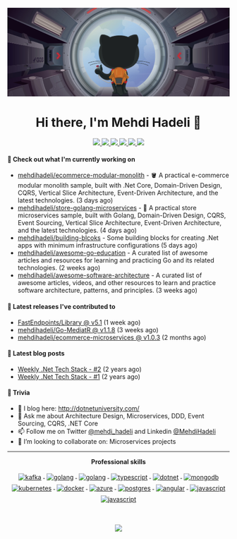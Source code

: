 ![](assets/header.png)

<h1 align="center">Hi there, I'm Mehdi Hadeli 👋</h1>

<p align="center"> 
 <a href="https://twitter.com/mehdi_hadeli" alt="mehdi hadeli's twitter">
   <img src="https://img.shields.io/badge/-@mehdi_hadeli-%231DA1F2?style=flat-square&logo=twitter&logoColor=ffffff" />
 </a>
 <a href="https://stackoverflow.com/users/581476" alt="mehdi hadeli's stackoverflow">
   <img src="https://img.shields.io/badge/mehdihadeli-FE7A16?style=flat-square&logo=stack-overflow&logoColor=white" />
 </a>
 <a href="https://github.com/mehdihadeli" alt="mehdi hadeli's github">
   <img src="https://img.shields.io/badge/-@mehdihadeli-%23181717?style=flat-square&logo=github" />
 </a>
 <a href="https://www.linkedin.com/in/mehdihadeli" alt="mehdi hadeli's linkedin">
   <img src="https://img.shields.io/badge/-mehdihadeli-blue?style=flat-square&logo=Linkedin&logoColor=white&link=https://www.linkedin.com/in/mehdihadeli" />
 </a>
 <a href="https://dotnetuniversity.com" alt="mehdi hadeli's blog">
   <img src="https://img.shields.io/badge/dotnetuniversity-FFA500?style=flat-square&logo=rss&logoColor=white" />
 </a>
 <a>
   <img src="https://komarev.com/ghpvc/?username=mehdihadeli&color=ff69b4&style=flat-square" />
 </a>
</p>

#### 👷 Check out what I'm currently working on

- [mehdihadeli/ecommerce-modular-monolith](https://github.com/mehdihadeli/ecommerce-modular-monolith) - 🪣 A practical e-commerce modular monolith sample, built with .Net Core, Domain-Driven Design, CQRS, Vertical Slice Architecture, Event-Driven Architecture, and the latest technologies. (3 days ago)
- [mehdihadeli/store-golang-microservices](https://github.com/mehdihadeli/store-golang-microservices) - 🧺 A practical store microservices sample, built with Golang, Domain-Driven Design, CQRS, Event Sourcing, Vertical Slice Architecture, Event-Driven Architecture, and the latest technologies. (4 days ago)
- [mehdihadeli/building-blcoks](https://github.com/mehdihadeli/building-blcoks) - Some building blocks for creating .Net apps with minimum infrastructure configurations (5 days ago)
- [mehdihadeli/awesome-go-education](https://github.com/mehdihadeli/awesome-go-education) - A curated list of awesome articles and resources for learning and practicing Go and its related technologies. (2 weeks ago)
- [mehdihadeli/awesome-software-architecture](https://github.com/mehdihadeli/awesome-software-architecture) - A curated list of awesome articles, videos, and other resources to learn and practice software architecture, patterns, and principles. (3 weeks ago)

#### 🚀 Latest releases I've contributed to


- [FastEndpoints/Library @ v5.1](https://github.com/FastEndpoints/Library/releases/tag/v5.1) (1 week ago)
- [mehdihadeli/Go-MediatR @ v1.1.8](https://github.com/mehdihadeli/Go-MediatR/releases/tag/v1.1.8) (3 weeks ago)
- [mehdihadeli/ecommerce-microservices @ v1.0.3](https://github.com/mehdihadeli/ecommerce-microservices/releases/tag/v1.0.3) (2 months ago)

#### 📜 Latest blog posts
- [Weekly .Net Tech Stack - #2](https://dotnetuniversity.com/weekly2/) (2 years ago)
- [Weekly .Net Tech Stack - #1](https://dotnetuniversity.com/weekly1/) (2 years ago)

#### 🌱 Trivia
- 📝 I blog here: http://dotnetuniversity.com/
- 💬 Ask me about Architecture Design, Microservices, DDD, Event Sourcing, CQRS, .NET Core
- 📫 Follow me on Twitter [@mehdi_hadeli](https://twitter.com/mehdi_hadeli) and Linkedin [@MehdiHadeli](https://www.linkedin.com/in/mehdihadeli/)
- 👯 I’m looking to collaborate on: Microservices projects

---

<p align="center"> 
 <strong>
  Professional skills
  </strong>
</p>

<p align="center">
  <a href="">
    <img src="https://cdn.jsdelivr.net/gh/devicons/devicon/icons/apachekafka/apachekafka-original-wordmark.svg" width="64" height="64"  alt="kafka" style="vertical-align:top; margin:4px;">
  </a>
  <a href="">
    <img src="https://cdn.jsdelivr.net/gh/devicons/devicon/icons/csharp/csharp-original.svg" alt="golang" width="54" height="54" style="vertical-align:top; margin:4px;">
  </a>
  <a href="https://go.dev/">
    <img src="https://cdn.jsdelivr.net/gh/devicons/devicon/icons/go/go-original-wordmark.svg" alt="golang" width="54" height="54" style="vertical-align:top; margin:4px;">
  </a>
  <a href="">
    <img src="https://cdn.jsdelivr.net/gh/devicons/devicon/icons/typescript/typescript-original.svg" alt="typescript" width="54" height="54" style="vertical-align:top; margin:4px;">
  </a>
  <a href="https://dotnet.microsoft.com/">
    <img src="https://cdn.jsdelivr.net/gh/devicons/devicon/icons/dotnetcore/dotnetcore-original.svg" width="54" height="54" alt="dotnet" style="vertical-align:top; margin:4px;">
  </a>
  <a href="https://www.mongodb.com/">
    <img src="https://cdn.jsdelivr.net/gh/devicons/devicon/icons/mongodb/mongodb-original-wordmark.svg" width="54" height="54" alt="mongodb" style="vertical-align:top; margin:4px;">
  </a>
  <a href="">
    <img src="https://cdn.jsdelivr.net/gh/devicons/devicon/icons/kubernetes/kubernetes-plain.svg" width="54" height="54" alt="kubernetes" style="vertical-align:top; margin:4px;">
  </a>
  <a href="https://hub.docker.com/">
    <img src="https://cdn.jsdelivr.net/gh/devicons/devicon/icons/docker/docker-original-wordmark.svg" width="54" height="54"  alt="docker" style="vertical-align:top; margin:4px">
  </a>
  <a href="https://azure.microsoft.com">
    <img src="https://cdn.jsdelivr.net/gh/devicons/devicon/icons/azure/azure-original.svg" width="54" height="54" alt="azure" style="vertical-align:top; margin:4px">
  </a>
  <a href="">
    <img src="https://cdn.jsdelivr.net/gh/devicons/devicon/icons/postgresql/postgresql-original-wordmark.svg" width="54" height="54" alt="postgres" style="vertical-align:top; margin:4px">
  </a>
   <a href="">
    <img src="https://cdn.jsdelivr.net/gh/devicons/devicon/icons/angularjs/angularjs-original.svg"   width="54" height="54"  alt="angular" style="vertical-align:top; margin:4px">
  </a>
  <a href="">
    <img src="https://cdn.jsdelivr.net/gh/devicons/devicon/icons/javascript/javascript-original.svg"   width="54" height="54"  alt="javascript" style="vertical-align:top; margin:4px">
  </a>
  <a href="">
    <img src="https://www.vectorlogo.zone/logos/rabbitmq/rabbitmq-icon.svg"   width="54" height="54"  alt="javascript" style="vertical-align:top; margin:4px">
  </a>
</p>
<br/>

<p align="center">
  <a href="#" alt="mehdi hadeli's github stats"><img src="https://github-readme-stats.vercel.app/api?username=mehdihadeli" /></a>
</p>


